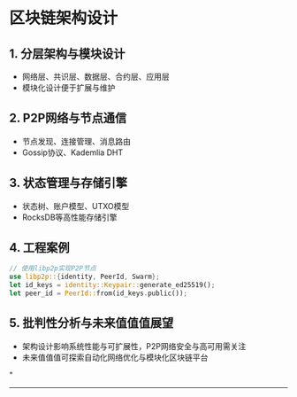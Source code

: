 ﻿# 区块链架构设计

## 1. 分层架构与模块设计

- 网络层、共识层、数据层、合约层、应用层
- 模块化设计便于扩展与维护

## 2. P2P网络与节点通信

- 节点发现、连接管理、消息路由
- Gossip协议、Kademlia DHT

## 3. 状态管理与存储引擎

- 状态树、账户模型、UTXO模型
- RocksDB等高性能存储引擎

## 4. 工程案例

```rust
// 使用libp2p实现P2P节点
use libp2p::{identity, PeerId, Swarm};
let id_keys = identity::Keypair::generate_ed25519();
let peer_id = PeerId::from(id_keys.public());
```

## 5. 批判性分析与未来值值值展望

- 架构设计影响系统性能与可扩展性，P2P网络安全与高可用需关注
- 未来值值值可探索自动化网络优化与模块化区块链平台

"

---
